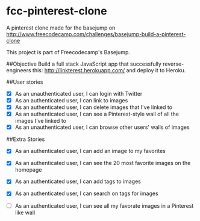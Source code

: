 # fcc-pinterest-clone
A pinterest clone made for the basejump on http://www.freecodecamp.com/challenges/basejump-build-a-pinterest-clone

This project is part of Freecodecamp's Basejump.

##Objective
Build a full stack JavaScript app that successfully reverse-engineers this: http://linkterest.herokuapp.com/ and deploy it to Heroku.

##User stories
- [x] As an unauthenticated user, I can login with Twitter
- [x] As an authenticated user, I can link to images
- [x] As an authenticated user, I can delete images that I've linked to
- [x] As an authenticated user, I can see a Pinterest-style wall of all the images I've linked to
- [x] As an unauthenticated user, I can browse other users' walls of images

##Extra Stories
- [x] As an authenticated user, I can add an image to my favorites
- [x] As an authenticated user, I can see the 20 most favorite images on the homepage
- [x] As an authenticated user, I can add tags to images
- [x] As an authenticated user, I can search on tags for images
- [ ] As an authenticated user, I can see all my favorate images in a Pinterest like wall


